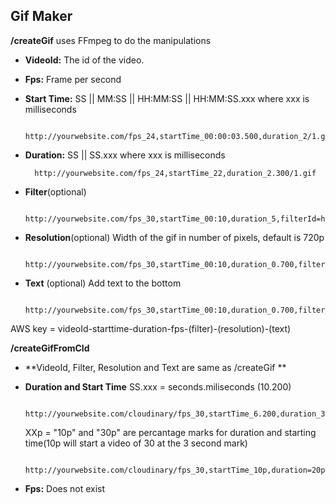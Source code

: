 ## **Gif Maker**

**/createGif** uses FFmpeg to do the manipulations

- **VideoId:**  The id of the video.

- **Fps:** Frame per second

- **Start Time:** SS || MM:SS ||  HH:MM:SS ||  HH:MM:SS.xxx where xxx is milliseconds

	    http://yourwebsite.com/fps_24,startTime_00:00:03.500,duration_2/1.gif

- **Duration:** SS || SS.xxx where xxx is milliseconds

	    http://yourwebsite.com/fps_24,startTime_22,duration_2.300/1.gif

- **Filter**(optional)

	    http://yourwebsite.com/fps_30,startTime_00:10,duration_5,filterId=hue/1.gif


- **Resolution**(optional) Width of the gif in number of pixels, default is 720p

		http://yourwebsite.com/fps_30,startTime_00:10,duration_0.700,filterId_hue,resolution=480/1.gif

- **Text** (optional) Add text to the bottom

		http://yourwebsite.com/fps_30,startTime_00:10,duration_0.700,filter_red,resolution=480_textId=1,textStyleId=1/1.gif

AWS key = videoId-starttime-duration-fps-(filter)-(resolution)-(text)

**/createGifFromCld**

 - **VideoId, Filter, Resolution and Text are same as /createGif **
 - **Duration and Start Time**
	 SS.xxx = seconds.miliseconds (10.200)

		http://yourwebsite.com/cloudinary/fps_30,startTime_6.200,duration_3.200,resolution_480,textId=1/0.gif

	XXp = "10p" and "30p" are percantage marks for duration and starting time(10p will start a video of 30 at the 3 second mark)

		http://yourwebsite.com/cloudinary/fps_30,startTime_10p,duration=20p,resolution_480,textId=4/0.gif

 - **Fps:** Does not exist
